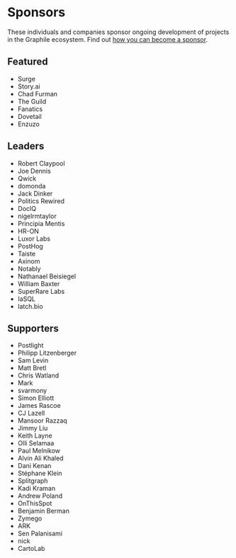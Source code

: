 # Sponsors

These individuals and companies sponsor ongoing development of projects in the
Graphile ecosystem. Find out
[how you can become a sponsor](https://graphile.org/sponsor/).

## Featured

- Surge
- Story.ai
- Chad Furman
- The Guild
- Fanatics
- Dovetail
- Enzuzo

## Leaders

- Robert Claypool
- Joe Dennis
- Qwick
- domonda
- Jack Dinker
- Politics Rewired
- DocIQ
- nigelrmtaylor
- Principia Mentis
- HR-ON
- Luxor Labs
- PostHog
- Taiste
- Axinom
- Notably
- Nathanael Beisiegel
- William Baxter
- SuperRare Labs
- IaSQL
- latch.bio

## Supporters

- Postlight
- Philipp Litzenberger
- Sam Levin
- Matt Bretl
- Chris Watland
- Mark
- svarmony
- Simon Elliott
- James Rascoe
- CJ Lazell
- Mansoor Razzaq
- Jimmy Liu
- Keith Layne
- Olli Selamaa
- Paul Melnikow
- Alvin Ali Khaled
- Dani Kenan
- Stéphane Klein
- Splitgraph
- Kadi Kraman
- Andrew Poland
- OnThisSpot
- Benjamin Berman
- Zymego
- ARK
- Sen Palanisami
- nick
- CartoLab
